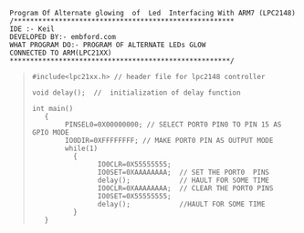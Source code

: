     Program Of Alternate glowing  of  Led  Interfacing With ARM7 (LPC2148)
    /******************************************************
    IDE :- Keil
    DEVELOPED BY:- embford.com
    WHAT PROGRAM DO:- PROGRAM OF ALTERNATE LEDs GLOW 
    CONNECTED TO ARM(LPC21XX)
    ******************************************************/
 
>     #include<lpc21xx.h> // header file for lpc2148 controller
>      
>     void delay();  //  initialization of delay function
>      
>     int main()
>        {
>             PINSEL0=0X00000000; // SELECT PORT0 PIN0 TO PIN 15 AS GPIO MODE
>             IO0DIR=0XFFFFFFFF; // MAKE PORT0 PIN AS OUTPUT MODE
>             while(1)
>               {
>                     IO0CLR=0X55555555; 
>                     IO0SET=0XAAAAAAAA;  // SET THE PORT0  PINS
>                     delay();            // HAULT FOR SOME TIME
>                     IO0CLR=0XAAAAAAAA;  // CLEAR THE PORT0 PINS
>                     IO0SET=0X55555555;
>                     delay();            //HAULT FOR SOME TIME
>               }
>        }
>     
